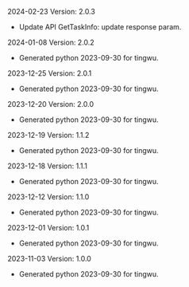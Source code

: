2024-02-23 Version: 2.0.3
- Update API GetTaskInfo: update response param.


2024-01-08 Version: 2.0.2
- Generated python 2023-09-30 for tingwu.

2023-12-25 Version: 2.0.1
- Generated python 2023-09-30 for tingwu.

2023-12-20 Version: 2.0.0
- Generated python 2023-09-30 for tingwu.

2023-12-19 Version: 1.1.2
- Generated python 2023-09-30 for tingwu.

2023-12-18 Version: 1.1.1
- Generated python 2023-09-30 for tingwu.

2023-12-12 Version: 1.1.0
- Generated python 2023-09-30 for tingwu.

2023-12-01 Version: 1.0.1
- Generated python 2023-09-30 for tingwu.

2023-11-03 Version: 1.0.0
- Generated python 2023-09-30 for tingwu.

